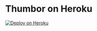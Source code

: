 # Thumbor on Heroku
[![Deploy on Heroku](https://www.herokucdn.com/deploy/button.png)](https://heroku.com/deploy?template=https://github.com/metinirden/thumbor-on-cloud)